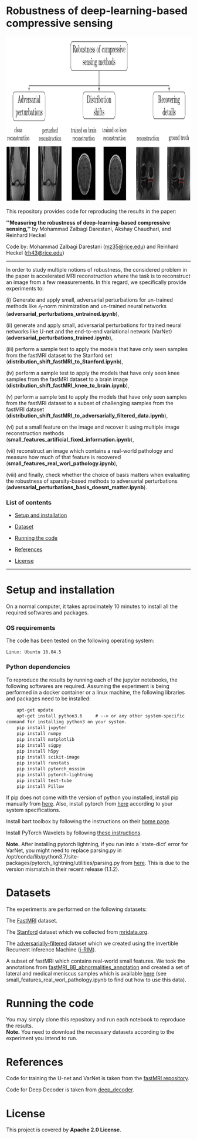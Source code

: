 # Robustness of deep-learning-based compressive sensing

<p align="center"><img src="./figures/_robustness_.PNG" width="650" height="450"></p>


This repository provides code for reproducing the results in the paper:

**''Measuring the robustness of deep-learning-based compressive sensing,''** by Mohammad Zalbagi Darestani, Akshay Chaudhari, and Reinhard Heckel

Code by: Mohammad Zalbagi Darestani (mz35@rice.edu) and Reinhard Heckel (rh43@rice.edu)

***

In order to study multiple notions of robustness, the considered problem in the paper is accelerated MRI reconstruction where the task is to reconstruct an image from a few measurements. In this regard, we specifically provide experiments to: 

(i) Generate and apply small, adversarial perturbations for un-trained methods like $\mathcal{l}_1$-norm minimization and un-trained neural networks (**adversarial_perturbations_untrained.ipynb**), 

(ii) generate and apply small, adversarial perturbations for trained neural networks like U-net and the end-to-end variational network (VarNet) (**adversarial_perturbations_trained.ipynb**),

(iii) perform a sample test to apply the models that have only seen samples from the fastMRI dataset to the Stanford set (**distribution_shift_fastMRI_to_Stanford.ipynb**), 

(iv) perform a sample test to apply the models that have only seen knee samples from the fastMRI dataset to a brain image (**distribution_shift_fastMRI_knee_to_brain.ipynb**),

(v) perform a sample test to apply the models that have only seen samples from the fastMRI dataset to a subset of challenging samples from the fastMRI dataset (**distribution_shift_fastMRI_to_adversarially_filtered_data.ipynb**),

(vi) put a small feature on the image and recover it using multiple image reconstruction methods (**small_features_artificial_fixed_information.ipynb**), 

(vii) reconstruct an image which contains a real-world pathology and measure how much of that feature is recovered (**small_features_real_worl_pathology.ipynb**),

(viii) and finally, check whether the choice of basis matters when evaluating the robustness of sparsity-based methods to adversarial perturbations (**adversarial_perturbations_basis_doesnt_matter.ipynb**).


### List of contents

* [Setup and installation](#Setup-and-installation) 

* [Dataset](#Dataset) 

* [Running the code](#Running-the-code) 

* [References](#References) 

* [License](#License)
***


# Setup and installation

On a normal computer, it takes aproximately 10 minutes to install all the required softwares and packages.


### OS requirements

The code has been tested on the following operating system:

	Linux: Ubuntu 16.04.5


### Python dependencies

To reproduce the results by running each of the jupyter notebooks, the following softwares are required. Assuming the experiment is being performed in a docker container or a linux machine, the following libraries and packages need to be installed:


        apt-get update
        apt-get install python3.6     # --> or any other system-specific command for installing python3 on your system.
		pip install jupyter
		pip install numpy
		pip install matplotlib
		pip install sigpy
		pip install h5py
		pip install scikit-image
		pip install runstats
		pip install pytorch_msssim
		pip install pytorch-lightning
		pip install test-tube
		pip install Pillow

If pip does not come with the version of python you installed, install pip manually from [here](https://ehmatthes.github.io/pcc/chapter_12/installing_pip.html). Also, install pytorch from [here](https://pytorch.org/) according to your system specifications. 

Install bart toolbox by following the instructions on their [home page](https://mrirecon.github.io/bart/).

Install PyTorch Wavelets by following [these instructions](https://pytorch-wavelets.readthedocs.io/en/latest/readme.html#installation).

**Note.** After installing pytorch lightning, if you run into a 'state-dict' error for VarNet, you might need to replace parsing.py in /opt/conda/lib/python3.7/site-packages/pytorch_lightning/utilities/parsing.py from [here](https://github.com/PyTorchLightning/PyTorch-Lightning/blob/0.8.1/pytorch_lightning/utilities/parsing.py#L96-L128). This is due to the version mismatch in their recent release (1.1.2).


# Datasets

The experiments are performed on the following datasets:

The [FastMRI](https://fastmri.org/dataset) dataset.

The [Stanford](https://rice.box.com/shared/static/4xk6nef26vk8uyes4wymtob5pbmcfdyd) dataset which we collected from [mridata.org](http://mridata.org/list?project=Stanford%20Fullysampled%203D%20FSE%20Knees).

The [adversarially-filtered](https://rice.box.com/shared/static/9h55fkst76e0k5f8te5xayy5jbysy18y) dataset which we created using the invertible Recurrent Inference Machine ([i-RIM](https://arxiv.org/pdf/1706.04008.pdf)).

A subset of fastMRI which contains real-world small features. We took the annotations from [fastMRI_BB_abnormalities_annotation](https://github.com/fcaliva/fastMRI_BB_abnormalities_annotation) and created a set of lateral and medical meniscus samples which is available [here](https://rice.box.com/shared/static/gkiwjo0z3attt2qhon97pgi0dgclr66t) (see small_features_real_worl_pathology.ipynb to find out how to use this data).


# Running the code

You may simply clone this repository and run each notebook to reproduce the results. <br>
**Note.** You need to download the necessary datasets according to the experiment you intend to run.


# References

Code for training the U-net and VarNet is taken from the [fastMRI repository](https://github.com/facebookresearch/fastMRI/tree/master/models/unet). <br>

Code for Deep Decoder is taken from [deep_decoder](https://github.com/reinhardh/supplement_deep_decoder).


# License

This project is covered by **Apache 2.0 License**.

